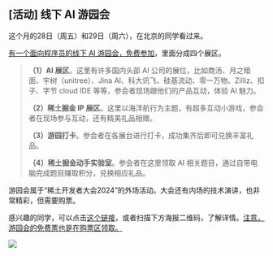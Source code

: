 ## [活动] 线下 AI 游园会

这个月的28日（周五）和29日（周六），在北京的同学看过来。

<u>有一个面向程序员的线下 AI 游园会，免费参加</u>，里面分成四个展区。

> **（1）AI 展区**。这里有许多国内头部 AI 公司的展位，比如商汤、月之暗面、宇树（unitree）、Jina AI、科大讯飞、硅基流动、零一万物、Zilliz、扣子、字节 cloud IDE 等等，参会者现场跟他们的产品互动，体验 AI 魅力。
> 
> **（2）稀土掘金 IP 展区**。这里以海洋航行为主题，有超多互动小游戏，参会者在现场参与互动，还有精美礼品相赠。
> 
> **（3）游园打卡**。参会者在各展台进行打卡，成功集齐后即可兑换丰富礼品。
> 
> **（4）稀土掘金动手实验室**。参会者在这里领取 AI 相关题目，通过自带电脑完成题目赚取积分，兑换相应礼品。 

游园会属于“稀土开发者大会2024”的外场活动。大会还有内场的技术演讲，也非常精彩，但需要购票。

感兴趣的同学，可以点击[这个链接](https://conf.juejin.cn/xdc2024/?utm_source=ryf)，或者扫描下方海报二维码，了解详情。<u>注意，游园会的免费票也是在购票区领取。</u>

![](https://cdn.beekka.com/blogimg/asset/202406/bg2024061303.webp)